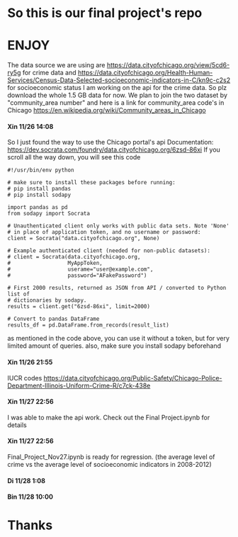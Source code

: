# So this is our final project's repo
# ENJOY

The data source we are using are
https://data.cityofchicago.org/view/5cd6-ry5g
for crime data
and
https://data.cityofchicago.org/Health-Human-Services/Census-Data-Selected-socioeconomic-indicators-in-C/kn9c-c2s2
for socioeconomic status
I am working on the api for the crime data.
So plz download the whole 1.5 GB data for now.
We plan to join the two dataset by "community_area number"
and here is a link for community_area code's in Chicago
https://en.wikipedia.org/wiki/Community_areas_in_Chicago

#### Xin 11/26 14:08

So I just found the way to use the Chicago portal's api
Documentation: https://dev.socrata.com/foundry/data.cityofchicago.org/6zsd-86xi
If you scroll all the way down, you will see this code

```
#!/usr/bin/env python

# make sure to install these packages before running:
# pip install pandas
# pip install sodapy

import pandas as pd
from sodapy import Socrata

# Unauthenticated client only works with public data sets. Note 'None'
# in place of application token, and no username or password:
client = Socrata("data.cityofchicago.org", None)

# Example authenticated client (needed for non-public datasets):
# client = Socrata(data.cityofchicago.org,
#                  MyAppToken,
#                  userame="user@example.com",
#                  password="AFakePassword")

# First 2000 results, returned as JSON from API / converted to Python list of
# dictionaries by sodapy.
results = client.get("6zsd-86xi", limit=2000)

# Convert to pandas DataFrame
results_df = pd.DataFrame.from_records(result_list)
```
as mentioned in the code above, you can use it without a token,
but for very limited amount of queries.
also, make sure you install sodapy beforehand


#### Xin 11/26 21:55

IUCR codes
https://data.cityofchicago.org/Public-Safety/Chicago-Police-Department-Illinois-Uniform-Crime-R/c7ck-438e

#### Xin 11/27 22:56

I was able to make the api work.
Check out the Final Project.ipynb for details

#### Xin 11/27 22:56

Final_Project_Nov27.ipynb is ready for regression. 
(the average level of crime vs the average level of socioeconomic indicators in 2008-2012)

#### Di 11/28 1:08

#### Bin 11/28  10:00

# Thanks
